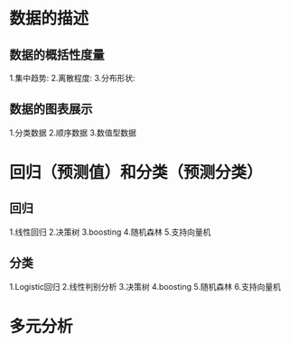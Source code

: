 # 数据的描述

## 数据的概括性度量
1.集中趋势:
2.离散程度:
3.分布形状:

## 数据的图表展示
1.分类数据
2.顺序数据
3.数值型数据

# 回归（预测值）和分类（预测分类）
## 回归
1.线性回归
2.决策树
3.boosting
4.随机森林
5.支持向量机

## 分类
1.Logistic回归
2.线性判别分析
3.决策树
4.boosting
5.随机森林
6.支持向量机

# 多元分析